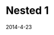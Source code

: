 ---
title: Nested 1
description: A list of examples using wadus library
template: post-index.html
date: 2014-4-23
css: style.css
js: assets/demo.js
---